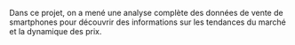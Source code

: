 Dans ce projet, on a mené une analyse complète des données de vente de smartphones pour découvrir des informations sur les tendances du marché et la dynamique des prix.
